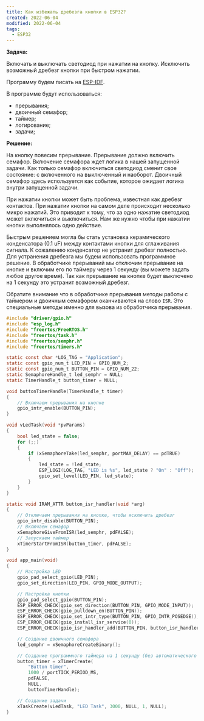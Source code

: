 ```yaml
---
title: Как избежать дребезга кнопки в ESP32?
created: 2022-06-04
modified: 2022-06-04
tags:
  - ESP32
---
```


**Задача:** 

Включать и выключать светодиод при нажатии на кнопку. Исключить возможный дребезг кнопки при быстром нажатии.

Программу будем писать на [ESP-IDF](https://docs.espressif.com/projects/esp-idf/en/latest/esp32/get-started/index.html).

В программе будут использоваться:

- прерывания;
- двоичный семафор;
- таймер;
- логирование;
- задачи;

**Решение:**

На кнопку повесим прерывание. Прерывание должно включить семафор. Включение семафора ждет логика в нашей запущенной задачи. Как только семафор включиться светодиод сменит свое состояние: с включенного на выключенный и наоборот. Двоичный семафор здесь используется как событие, которое ожидает логика внутри запущенной задачи.

При нажатии кнопки может быть проблема, известная как дребезг контактов. При нажатии кнопки на самом деле происходит несколько микро нажатий. Это приводит к тому, что за одно нажатие светодиод может включиться и выключиться. Нам же нужно чтобы при нажатии кнопки выполнялось одно действие.

Быстрым решением могла бы стать установка керамического конденсатора (0.1 uF) между контактами кнопки для сглаживания сигнала. К сожалению конденсатор не устранит дребезг полностью. Для устранения дребезга мы будем использовать программное решение. В обработчике прерываний мы отключим прерывание на кнопке и включим его по таймеру через 1 секунду (вы можете задать любое другое время). Так как прерывание на кнопке будет выключено на 1 секунду это устранит возможный дребезг.

Обратите внимание что в обработчике прерывания методы работы с таймером и двоичным семафором оканчиваются на слово `ISR`. Это специальные методы именно для вызова из обработчика прерывания.

```c
#include "driver/gpio.h"
#include "esp_log.h"
#include "freertos/FreeRTOS.h"
#include "freertos/task.h"
#include "freertos/semphr.h"
#include "freertos/timers.h"

static const char *LOG_TAG = "Application";
static const gpio_num_t LED_PIN = GPIO_NUM_2;
static const gpio_num_t BUTTON_PIN = GPIO_NUM_22;
static SemaphoreHandle_t led_semphr = NULL;
static TimerHandle_t button_timer = NULL;

void buttonTimerHandle(TimerHandle_t timer)
{
    // Включаем прерывания на кнопке
    gpio_intr_enable(BUTTON_PIN);
}

void vLedTask(void *pvParams)
{
    bool led_state = false;
    for (;;)
    {
        if (xSemaphoreTake(led_semphr, portMAX_DELAY) == pdTRUE)
        {
            led_state = !led_state;
            ESP_LOGI(LOG_TAG, "LED is %s", led_state ? "On" : "Off");
            gpio_set_level(LED_PIN, led_state);
        }
    }
}

static void IRAM_ATTR button_isr_handler(void *arg)
{
    // Отключаем прерывания на кнопке, чтобы исключить дребезг
    gpio_intr_disable(BUTTON_PIN);
    // Включаем семафор
    xSemaphoreGiveFromISR(led_semphr, pdFALSE);
    // Запускаем таймер
    xTimerStartFromISR(button_timer, pdFALSE);
}

void app_main(void)
{
    // Настройка LED
    gpio_pad_select_gpio(LED_PIN);
    gpio_set_direction(LED_PIN, GPIO_MODE_OUTPUT);

    // Настройка кнопки
    gpio_pad_select_gpio(BUTTON_PIN);
    ESP_ERROR_CHECK(gpio_set_direction(BUTTON_PIN, GPIO_MODE_INPUT));
    ESP_ERROR_CHECK(gpio_pulldown_en(BUTTON_PIN));                      // стянут к GND
    ESP_ERROR_CHECK(gpio_set_intr_type(BUTTON_PIN, GPIO_INTR_POSEDGE)); // переход от низкого к высокому напряжению
    ESP_ERROR_CHECK(gpio_install_isr_service(0));
    ESP_ERROR_CHECK(gpio_isr_handler_add(BUTTON_PIN, button_isr_handler, (void *)BUTTON_PIN));

    // Создание двоичного семафора
    led_semphr = xSemaphoreCreateBinary();

    // Создание программного таймера на 1 секунду (без автоматического перезапуска)
    button_timer = xTimerCreate(
        "Button timer",
        1000 / portTICK_PERIOD_MS,
        pdFALSE,
        NULL,
        buttonTimerHandle);

    // Создание задачи
    xTaskCreate(vLedTask, "LED Task", 3000, NULL, 1, NULL);
}
```